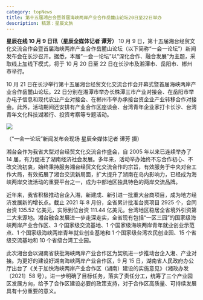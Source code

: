 ```yaml
---
category: topNews
title: 第十五届湘台会暨首届海峡两岸产业合作岳麓山论坛20日至22日举办
description: 稿源：星辰文旅
---
```


**星辰在线 10 月 9 日讯（星辰全媒体记者 谭芳）** 10 月 9 日，第十五届湘台经贸文化交流合作会暨首届海峡两岸产业合作岳麓山论坛（以下简称“一会一论坛”）新闻发布会在长沙召开。据悉，本届“一会一论坛”以“深化合作、融合发展”为主题，采取线上加线下模式，将于 10 月 20 日至 22 日在长沙市及湘潭市、岳阳市、郴州市举行。

10 月 21 日在长沙举行第十五届湘台经贸文化交流合作会开幕式暨首届海峡两岸产业合作岳麓山论坛。22 日分别在湘潭市举办长株潭三市产业对接会、在岳阳市举办电子信息和现代农业产业对接会、在郴州市举办承接台资企业产业转移合作对接会。此外，活动期间还安排有产业合作区座谈会、台湾青年企业家打卡长沙、台湾青年文化科技湖湘行、投资考察等专题活动。

![](https://res.changsha.cn/upload/12/document_news/110485/20211009/document_news_content_61616594a0716_watermark1.jpg)

（“一会一论坛”新闻发布会现场 星辰全媒体记者 谭芳 摄）

湘台会作为我省大型对台经贸文化交流合作盛会，自 2005 年以来已连续举办了 14 届，有力促进了湖南经济社会发展。多年来，活动举办始终不忘合作初心、不改交流初衷，始终秉持服务湘台经贸文化交流合作的宗旨，有效服务于中央对台工作大局，有效拓展了湘台交流新局面，扩大提升了湖南在岛内影响力，已经成为海峡两岸交流活动的重要平台之一，成为中部地区独具特色的两岸交流品牌。

近年来，我省积极推动台企入湘，新建成、新引进一批重大台商项目，成为地方经济发展新的增长点。截止 2021 年 8 月份，全省累计批准台资项目 2925 个，合同台资 135.52 亿美元，实际到位台资 111.44 亿美元。台湾地区稳居全省境外引资第二大来源地。湘台融合发展进一步走深走实，全省现有包括“一区三园”的国家级海峡两岸产业合作区、3 个国家级交流基地、1 个国家级海峡两岸青年就业创业示范点、1 个国家级海峡两岸青年就业创业基地和 1 个国家级台湾农民创业园、15 个省级交流基地和 10 个省级台湾工业园。

此次湘台会以湖南省获批海峡两岸产业合作区为契机进一步推动台企入湘、产业对接。为更好的建设好湖南海峡两岸产业合作区，9 月 15 日，湖南省人民政府办公厅出台了《关于加快海峡两岸产业合作区（湖南）建设的实施意见》（湘政办发〔2021〕58 号）。进一步明确了目标任务，落实了责任分工，统筹了三个产业园区发展方向，给予了合作区建设必要的政策支持，对于合作区高质量、可持续发展具有十分重要的意义。
